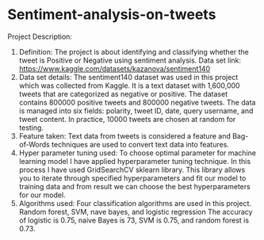 # Sentiment-analysis-on-tweets

Project Description:
1.	Definition:
The project is about identifying and classifying whether the tweet is Positive or Negative using sentiment analysis.
Data set link:	https://www.kaggle.com/datasets/kazanova/sentiment140
2.	Data set details: 
The sentiment140 dataset was used in this project which was collected from Kaggle. It is a text dataset with 1,600,000 tweets that are categorized as negative or positive. The dataset contains 800000 positive tweets and 800000 negative tweets. The data is managed into six fields: polarity, tweet ID, date, query username, and tweet content. In practice, 10000 tweets are chosen at random for testing.
3.	Feature taken:
Text data from tweets is considered a feature and Bag-of-Words techniques are used to convert text data into features.   
4.	Hyper parameter tuning used:
To choose optimal parameter for machine learning model I have applied hyperparameter tuning technique. In this process I have used GridSearchCV sklearn library. This library allows you to iterate through specified hyperparameters and fit our model to training data and from result we can choose the best hyperparameters for our model. 
5.	Algorithms used:
Four classification algorithms are used in this project. Random forest, SVM, nave bayes, and logistic regression The accuracy of logistic is 0.75, naive Bayes is 73, SVM is 0.75, and random forest is 0.73.
 

 


